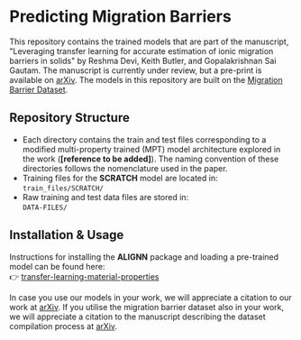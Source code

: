 # Predicting Migration Barriers

This repository contains the trained models that are part of the manuscript, "Leveraging transfer learning for accurate estimation of ionic migration barriers in solids" by Reshma Devi, Keith Butler, and Gopalakrishnan Sai Gautam. The manuscript is currently under review, but a pre-print is available on [arXiv](https://arxiv.org). The models in this repository are built on the [Migration Barrier Dataset](https://github.com/sai-mat-group/migration-barrier-dataset/tree/main). 

## Repository Structure

- Each directory contains the train and test files corresponding to a modified multi-property trained (MPT) model architecture explored in the work (**[reference to be added]**). The naming convention of these directories follows the nomenclature used in the paper.
- Training files for the **SCRATCH** model are located in:  
  `train_files/SCRATCH/`
- Raw training and test data files are stored in:  
  `DATA-FILES/`

## Installation & Usage

Instructions for installing the **ALIGNN** package and loading a pre-trained model can be found here:  
👉 [transfer-learning-material-properties](https://github.com/sai-mat-group/transfer-learning-material-properties)

In case you use our models in your work, we will appreciate a citation to our work at [arXiv](https://arxiv.org). If you utilise the migration barrier dataset also in your work, we will appreciate a citation to the manuscript describing the dataset compilation process at [arXiv](https://arxiv.org).
